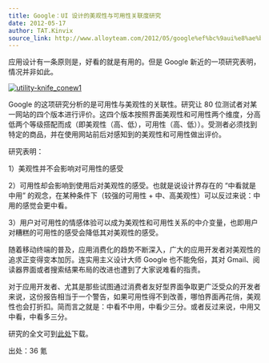 ```yaml
---
title: Google：UI 设计的美观性与可用性关联度研究
date: 2012-05-17
author: TAT.Kinvix
source_link: http://www.alloyteam.com/2012/05/google%ef%bc%9aui%e8%ae%be%e8%ae%a1%e7%9a%84%e7%be%8e%e8%a7%82%e6%80%a7%e4%b8%8e%e5%8f%af%e7%94%a8%e6%80%a7%e5%85%b3%e8%81%94%e5%ba%a6%e7%a0%94%e7%a9%b6/
---
```


应用设计有一条原则是，好看的就是有用的。但是 Google 新近的一项研究表明，情况并非如此。

[![](http://www.alloyteam.com/wp-content/uploads/auto_save_image/2012/05/085305pPk.jpg "utility-knife_conew1")](http://www.alloyteam.com/?attachment_id=109695)

Google 的这项研究分析的是可用性与美观性的关联性。研究让 80 位测试者对某一网站的四个版本进行评价。这四个版本按照界面美观性和可用性两个维度，分高低两个等级搭配而成（即美观性（高、低），可用性（高、低））。受测者必须找到特定的商品，并在使用网站前后对感知到的美观性和可用性做出评价。

研究表明：

1）美观性并不会影响对可用性的感受

2）可用性却会影响到使用后对美观性的感受。也就是说设计界存在的 “中看就是中用” 的观念，在某种条件下（较强的可用性 + 中、高美观性）可以反过来说：中用的感觉会更中看。

3）用户对可用性的情感体验可以成为美观性和可用性关系的中介变量，也即用户对糟糕的可用性的感受会降低其对美观性的感受。

随着移动终端的普及，应用消费化的趋势不断深入，广大的应用开发者对美观性的追求正变得变本加厉。连实用主义设计大师 Google 也不能免俗，其对 Gmail、阅读器界面或者搜索结果布局的改进也遭到了大家说难看的指责。

对于应用开发者、尤其是那些试图通过消费者友好型界面争取更广泛受众的开发者来说，这份报告相当于一个警告，如果可用性得不到改善，哪怕界面再花俏，美观性也会打折扣。简而言之就是：中看不中用，中看少三分。或者反过来说，中用又中看，中看多三分。

研究的全文可到[此处](http://t.cn/zOnYFJ4)下载。

出处：36 氪